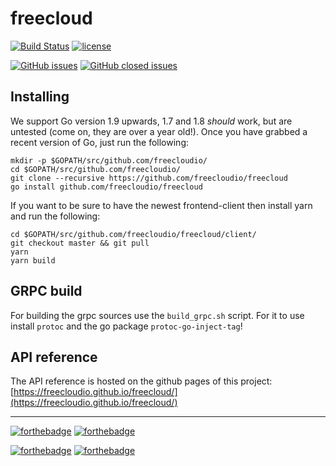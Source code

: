 # freecloud

[![Build Status](https://travis-ci.org/freecloudio/freecloud.svg?branch=master)](https://travis-ci.org/freecloudio/freecloud)
[![license](https://img.shields.io/github/license/freecloudio/freecloud.svg)](https://github.com/freecloudio/freecloud/blob/master/LICENSE)


[![GitHub issues](https://img.shields.io/github/issues-raw/freecloudio/freecloud.svg)](https://github.com/freecloudio/freecloud/issues?q=is%3Aopen+is%3Aissue)
[![GitHub closed issues](https://img.shields.io/github/issues-closed-raw/freecloudio/freecloud.svg)](https://github.com/freecloudio/freecloud/issues?q=is%3Aissue+is%3Aclosed)


## Installing

We support Go version 1.9 upwards, 1.7 and 1.8 *should* work, but are untested (come on, they are over a year old!).
Once you have grabbed a recent version of Go, just run the following:

```
mkdir -p $GOPATH/src/github.com/freecloudio/
cd $GOPATH/src/github.com/freecloudio/
git clone --recursive https://github.com/freecloudio/freecloud
go install github.com/freecloudio/freecloud
```

If you want to be sure to have the newest frontend-client then install yarn and run the following:

```
cd $GOPATH/src/github.com/freecloudio/freecloud/client/
git checkout master && git pull
yarn
yarn build
```

## GRPC build

For building the grpc sources use the `build_grpc.sh` script.
For it to use install `protoc` and the go package `protoc-go-inject-tag`!

## API reference

The API reference is hosted on the github pages of this project: [https://freecloudio.github.io/freecloud/](https://freecloudio.github.io/freecloud/)

___

[![forthebadge](https://forthebadge.com/images/badges/made-with-go.svg)](https://forthebadge.com)
[![forthebadge](https://forthebadge.com/images/badges/built-with-love.svg)](https://forthebadge.com)

[![forthebadge](https://forthebadge.com/images/badges/gluten-free.svg)](https://forthebadge.com)
[![forthebadge](https://forthebadge.com/images/badges/powered-by-netflix.svg)](https://forthebadge.com)